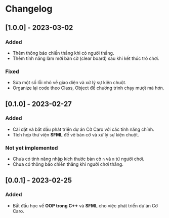 # Changelog

## [1.0.0] - 2023-03-02
### Added
- Thêm thông báo chiến thắng khi có người thắng.
- Thêm tính năng làm mới bàn cờ (clear board) sau khi kết thúc trò chơi.
  
### Fixed
- Sửa một số lỗi nhỏ về giao diện và xử lý sự kiện chuột.
- Organize lại code theo Class, Object để chương trình chạy mượt mà hơn.

## [0.1.0] - 2023-02-27
### Added
- Cài đặt và bắt đầu phát triển dự án Cờ Caro với các tính năng chính.
- Tích hợp thư viện **SFML** để vẽ bàn cờ và xử lý sự kiện chuột.

### Not yet implemented
- Chưa có tính năng nhập kích thước bàn cờ `n` và `m` từ người chơi.
- Chưa có thông báo chiến thắng khi người chơi thắng.

## [0.0.1] - 2023-02-25
### Added
- Bắt đầu học về **OOP trong C++** và **SFML** cho việc phát triển dự án Cờ Caro.
